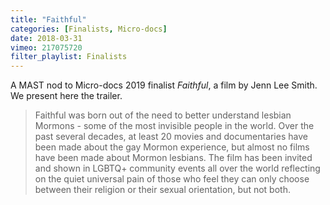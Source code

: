 ```yaml
---
title: "Faithful"
categories: [Finalists, Micro-docs]
date: 2018-03-31
vimeo: 217075720
filter_playlist: Finalists
---
```


A MAST nod to Micro-docs 2019 finalist _Faithful_, a film by Jenn Lee Smith. We present here the trailer.

> Faithful was born out of the need to better understand lesbian Mormons - some of the most invisible people in the world. Over the past several decades, at least 20 movies and documentaries have been made about the gay Mormon experience, but almost no films have been made about Mormon lesbians. The film has been invited and shown in LGBTQ+ community events all over the world reflecting on the quiet universal pain of those who feel they can only choose between their religion or their sexual orientation, but not both.